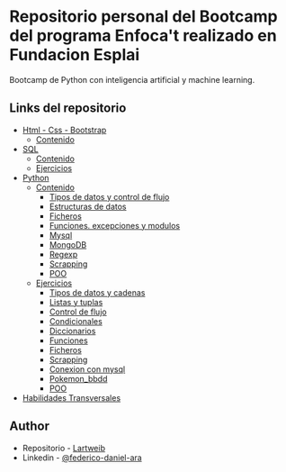 # Repositorio personal del Bootcamp del programa Enfoca't realizado en Fundacion Esplai

Bootcamp de Python con inteligencia artificial y machine learning.

## Links del repositorio

- [Html - Css - Bootstrap](https://github.com/Lartweib/Bootcamp-Python-MachineLearning/tree/main/HTML%20-%20CSS%20-%20Bootstrap/Contenido)
  - [Contenido](https://github.com/Lartweib/Bootcamp-Python-MachineLearning/tree/main/HTML%20-%20CSS%20-%20Bootstrap/Contenido)
- [SQL](https://github.com/Lartweib/Bootcamp-Python-MachineLearning/tree/main/SQL)
  - [Contenido](https://github.com/Lartweib/Bootcamp-Python-MachineLearning/tree/main/SQL/Contenido)
  - [Ejercicios](https://github.com/Lartweib/Bootcamp-Python-MachineLearning/tree/main/SQL/Ejercicios)
- [Python](https://github.com/Lartweib/Bootcamp-Python-MachineLearning/tree/main/Python)
  - [Contenido](https://github.com/Lartweib/Bootcamp-Python-MachineLearning/tree/main/Python/Contenido)
    - [Tipos de datos y control de flujo](https://github.com/Lartweib/Bootcamp-Python-MachineLearning/tree/main/Python/Contenido/1-%20tipos%20de%20datos%20y%20control%20de%20flujo)
    - [Estructuras de datos](https://github.com/Lartweib/Bootcamp-Python-MachineLearning/tree/main/Python/Contenido/2-%20estructuras%20de%20datos)
    - [Ficheros](https://github.com/Lartweib/Bootcamp-Python-MachineLearning/tree/main/Python/Contenido/3-%20ficheros)
    - [Funciones. excepciones y modulos](https://github.com/Lartweib/Bootcamp-Python-MachineLearning/tree/main/Python/Contenido/4-%20funciones.%20excepciones%20y%20modulos)
    - [Mysql](https://github.com/Lartweib/Bootcamp-Python-MachineLearning/tree/main/Python/Contenido/5-%20mysql)
    - [MongoDB](https://github.com/Lartweib/Bootcamp-Python-MachineLearning/tree/main/Python/Contenido/6-%20mongodb)
    - [Regexp](https://github.com/Lartweib/Bootcamp-Python-MachineLearning/tree/main/Python/Contenido/7-%20regexp)
    - [Scrapping](https://github.com/Lartweib/Bootcamp-Python-MachineLearning/tree/main/Python/Contenido/8-%20scrapping)
    - [POO](https://github.com/Lartweib/Bootcamp-Python-MachineLearning/tree/main/Python/Contenido/9-%20POO)
  - [Ejercicios](https://github.com/Lartweib/Bootcamp-Python-MachineLearning/tree/main/Python/Ejercicios)
    - [Tipos de datos y cadenas](https://github.com/Lartweib/Bootcamp-Python-MachineLearning/tree/main/Python/Ejercicios/Ejercicios%20tipos%20de%20datos%20y%20cadenas)
    - [Listas y tuplas](https://github.com/Lartweib/Bootcamp-Python-MachineLearning/tree/main/Python/Ejercicios/Ejercicios%20de%20listas%20y%20tuplas)
    - [Control de flujo](https://github.com/Lartweib/Bootcamp-Python-MachineLearning/tree/main/Python/Ejercicios/Ejercicios%20control%20de%20flujo)
    - [Condicionales](https://github.com/Lartweib/Bootcamp-Python-MachineLearning/tree/main/Python/Ejercicios/Ejercicios%20condicionales)
    - [Diccionarios](https://github.com/Lartweib/Bootcamp-Python-MachineLearning/tree/main/Python/Ejercicios/Ejercicios%20diccionarios)
    - [Funciones](https://github.com/Lartweib/Bootcamp-Python-MachineLearning/tree/main/Python/Ejercicios/Ejercicios%20funciones)
    - [Ficheros](https://github.com/Lartweib/Bootcamp-Python-MachineLearning/tree/main/Python/Ejercicios/Ejercicio%20ficheros)
    - [Scrapping](https://github.com/Lartweib/Bootcamp-Python-MachineLearning/tree/main/Python/Ejercicios/Ejercicios%20scrapping)
    - [Conexion con mysql](https://github.com/Lartweib/Bootcamp-Python-MachineLearning/tree/main/Python/Ejercicios/conexion%20con%20mysql)
    - [Pokemon_bbdd](https://github.com/JunJunDAM/pokemon_bbdd)
    - [POO](https://github.com/Lartweib/Bootcamp-Python-MachineLearning/tree/main/Python/Ejercicios/POO)
- [Habilidades Transversales](https://github.com/Lartweib/Bootcamp-Python-MachineLearning/tree/main/Transversales)

## Author

- Repositorio - [Lartweib](https://github.com/Lartweib)
- Linkedin - [@federico-daniel-ara](https://www.linkedin.com/in/federico-daniel-ara/)
